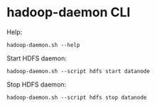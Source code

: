 # hadoop-daemon CLI

Help:
```
hadoop-daemon.sh --help
```
Start HDFS daemon:
```
hadoop-daemon.sh --script hdfs start datanode
```
Stop HDFS daemon:
```
hadoop-daemon.sh --script hdfs stop datanode
```
